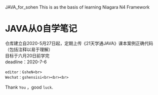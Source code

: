 JAVA_for_sohen
This is as the basis of learning Niagara N4 Framework<br>

# JAVA从0自学笔记<br>

仓库建立自2020-5月27日起，定期上传《21天学通JAVA》课本案例正确代码（包括注释以易于理解）<br>
目标于六月20日前学完<br>
deadline：2020-7-6<br>

    editor：GsheN<br>
    Wechat：gshensisi<br><br><br>
    
    
Thank `You` ，good `luck`.

